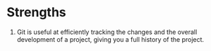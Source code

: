 # Strengths
1. Git is useful at efficiently tracking the changes and the overall development of a project, giving you a full history of the project.